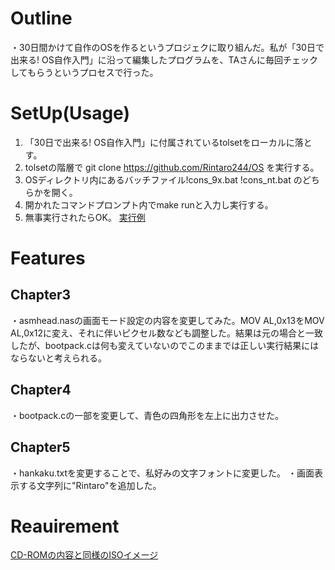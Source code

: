 # Outline
・30日間かけて自作のOSを作るというプロジェクに取り組んだ。私が「30日で出来る! OS自作入門」に沿って編集したプログラムを、TAさんに毎回チェックしてもらうというプロセスで行った。

# SetUp(Usage)
1. 「30日で出来る! OS自作入門」に付属されているtolsetをローカルに落とす。
2. tolsetの階層で git clone https://github.com/Rintaro244/OS を実行する。
3. OSディレクトリ内にあるバッチファイル!cons_9x.bat !cons_nt.bat のどちらかを開く。
4. 開かれたコマンドプロンプト内でmake runと入力し実行する。
5. 無事実行されたらOK。
[実行例](./img/screenshot_README.png)

# Features
## Chapter3
・asmhead.nasの画面モード設定の内容を変更してみた。MOV  AL,0x13をMOV  AL,0x12に変え、それに伴いピクセル数なども調整した。結果は元の場合と一致したが、bootpack.cは何も変えていないのでこのままでは正しい実行結果にはならないと考えられる。
## Chapter4
・bootpack.cの一部を変更して、青色の四角形を左上に出力させた。
## Chapter5
・hankaku.txtを変更することで、私好みの文字フォントに変更した。
・画面表示する文字列に"Rintaro"を追加した。

# Reauirement
[CD-ROMの内容と同様のISOイメージ](https://book.mynavi.jp/supportsite/detail/4839919844.html)